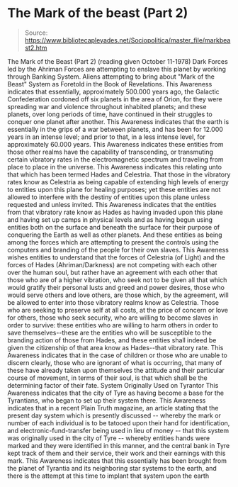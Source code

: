 # The Mark of the beast (Part 2)

> Source: https://www.bibliotecapleyades.net/Sociopolitica/master_file/markbeast2.htm

The
Mark of the Beast (Part 2)
(reading given October 11-1978)
Dark Forces led
by the Ahriman Forces are
attempting to enslave this planet by working through
Banking System.
Aliens attempting to bring about "Mark of the Beast"
System as Foretold in the Book of Revelations.
This Awareness indicates that essentially, approximately 500.000 years ago, the Galactic Confederation cordoned off six planets in the area of Orion, for they were spreading war and violence throughout inhabited planets; and these planets, over long periods of time, have continued in their struggles to conquer one planet after another.
This Awareness indicates that the earth is essentially in the grips of a war between planets, and has been for 12.000 years in an intense level; and prior to that, in a less intense level, for approximately 60.000 years. This Awareness indicates these entities from those other realms have the capability of transcending, or transmuting certain vibratory rates in the electromagnetic spectrum and traveling from place to place in the universe. This Awareness indicates this relating unto that which has been termed Hades and Celestria. That those in the vibratory rates know as Celestria as being capable of extending high levels of energy to entities upon this plane for healing purposes; yet these entities are not allowed to interfere with the destiny of entities upon this plane unless requested and unless invited.
This Awareness indicates that the entities from that vibratory rate know as Hades as having invaded upon this plane and having set up camps in physical levels and as having begun using entities both on the surface and beneath the surface for their purpose of conquering the Earth as well as other planets. And these entities as being among the forces which are attempting to present the controls using the computers and branding of the people for their own slaves.
This Awareness wishes entities to understand that the forces of Celestria (of Light) and the forces of Hades (Ahriman/Darkness) are not competing with each other over the human soul, but rather have an agreement with each other that those who are of a higher vibration, who seek not to be given all that which would gratify their personal lusts and greed and power desires, those who would serve others and love others, are those which, by the agreement, will be allowed to enter into those vibratory realms know as Celestria. Those who are seeking to preserve self at all costs, at the price of concern or love for others, those who seek security, who are willing to become slaves in order to survive: these entities who are willing to harm others in order to save themselves--these are the entities who will be susceptible to the branding action of those from Hades, and these entities shall indeed be given the citizenship of that area know as Hades--that vibratory rate.
This Awareness indicates that in the case of children or those who are unable to discern clearly, those who are ignorant of what is occurring, that many of these have already taken upon themselves the attitude and their particular course of movement, in terms of their soul, is that which shall be the determining factor of their fate.
System Originally Used on Tyrantor
This Awareness indicates that the city of Tyre as having become a base for the Tyrantians, who began to set up their system there. This Awareness indicates that in a recent Plain Truth magazine, an article stating that the present day system which is presently discussed -- whereby the mark or number of each individual is to be tatooed upon their hand for identification, and electronic-fund-transfer being used in lieu of money -- that this system was originally used in the city of Tyre -- whereby entities hands were marked and they were identified in this manner, and the central bank in Tyre kept track of them and their service, their work and their earnings with this mark. This Awareness indicates that this essentially has been brought from the planet of Tyrantia and its neighboring star systems to the earth, and there is the attempt at this time to implant that system upon the earth
